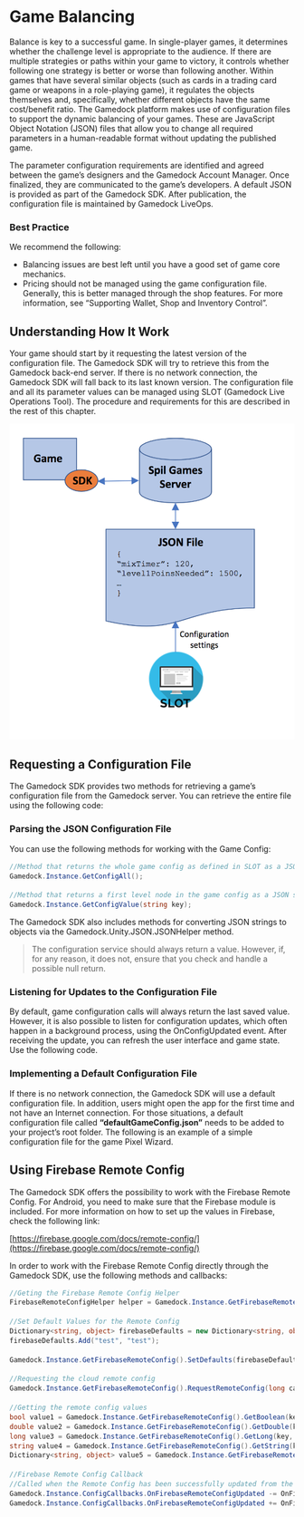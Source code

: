 # Game Balancing

Balance is key to a successful game. In single-player games, it determines whether the challenge level is appropriate to the audience. If there are multiple strategies or paths within your game to victory, it controls whether following one strategy is better or worse than following another. Within games that have several similar objects (such as cards in a trading card game or weapons in a role-playing game), it regulates the objects themselves and, specifically, whether different objects have the same cost/benefit ratio.
The Gamedock platform makes use of configuration files to support the dynamic balancing of your games. These are JavaScript Object Notation (JSON) files that allow you to change all required parameters in a human-readable format without updating the published game.

The parameter configuration requirements are identified and agreed between the game’s designers and the Gamedock Account Manager. Once finalized, they are communicated to the game’s developers. A default JSON is provided as part of the Gamedock SDK. After publication, the configuration file is maintained by Gamedock LiveOps.

### Best Practice

We recommend the following:
* Balancing issues are best left until you have a good set of game core mechanics.
* Pricing should not be managed using the game configuration file. Generally, this is better managed through the shop features. For more information, see “Supporting Wallet, Shop and Inventory Control”.

## Understanding How It Work

Your game should start by it requesting the latest version of the configuration file. The Gamedock SDK will try to retrieve this from the Gamedock back-end server. If there is no network connection, the Gamedock SDK will fall back to its last known version. The configuration file and all its parameter values can be managed using SLOT (Gamedock Live Operations Tool). The procedure and requirements for this are described in the rest of this chapter.

![github pages](_images/sdk_game_config.png)

## Requesting a Configuration File

The Gamedock SDK provides two methods for retrieving a game’s configuration file from the Gamedock server. You can retrieve the entire file using the following code:

### Parsing the JSON Configuration File

You can use the following methods for working with the Game Config:

~~~C#
//Method that returns the whole game config as defined in SLOT as a JSON string
Gamedock.Instance.GetConfigAll();

//Method that returns a first level node in the game config as a JSON string
Gamedock.Instance.GetConfigValue(string key);
~~~

The Gamedock SDK also includes methods for converting JSON strings to objects via the Gamedock.Unity.JSON.JSONHelper method.

> The configuration service should always return a value. However, if, for any reason, it does not, ensure that you check and handle a possible null return.

### Listening for Updates to the Configuration File

By default, game configuration calls will always return the last saved value. However, it is also possible to listen for configuration updates, which often happen in a background process, using the OnConfigUpdated event. After receiving the update, you can refresh the user interface and game state. Use the following code.

### Implementing a Default Configuration File

If there is no network connection, the Gamedock SDK will use a default configuration file. In addition, users might open the app for the first time and not have an Internet connection. For those situations, a default configuration file called **“defaultGameConfig.json”** needs to be added to your project’s root folder. The following is an example of a simple configuration file for the game Pixel Wizard.

## Using Firebase Remote Config

The Gamedock SDK offers the possibility to work with the Firebase Remote Config. For Android, you need to make sure that the Firebase module is included. For more information on how to set up the values in Firebase, check the following link:

[https://firebase.google.com/docs/remote-config/](https://firebase.google.com/docs/remote-config/)

In order to work with the Firebase Remote Config directly through the Gamedock SDK, use the following methods and callbacks:

~~~C#
//Geting the Firebase Remote Config Helper
FirebaseRemoteConfigHelper helper = Gamedock.Instance.GetFirebaseRemoteConfig();

//Set Default Values for the Remote Config
Dictionary<string, object> firebaseDefaults = new Dictionary<string, object>();
firebaseDefaults.Add("test", "test");

Gamedock.Instance.GetFirebaseRemoteConfig().SetDefaults(firebaseDefaults);

//Requesting the cloud remote config
Gamedock.Instance.GetFirebaseRemoteConfig().RequestRemoteConfig(long cacheExpirationTime);

//Getting the remote config values
bool value1 = Gamedock.Instance.GetFirebaseRemoteConfig().GetBoolean(key, namespaceValue = null);
double value2 = Gamedock.Instance.GetFirebaseRemoteConfig().GetDouble(key, namespaceValue = null);
long value3 = Gamedock.Instance.GetFirebaseRemoteConfig().GetLong(key, namespaceValue = null);
string value4 = Gamedock.Instance.GetFirebaseRemoteConfig().GetString(key, namespaceValue = null);
Dictionary<string, object> value5 = Gamedock.Instance.GetFirebaseRemoteConfig().GetDictionary(key, namespaceValue = null);

//Firebase Remote Config Callback
//Called when the Remote Config has been successfully updated from the cloud
Gamedock.Instance.ConfigCallbacks.OnFirebaseRemoteConfigUpdated -= OnFirebaseRemoteConfigUpdated;
Gamedock.Instance.ConfigCallbacks.OnFirebaseRemoteConfigUpdated += OnFirebaseRemoteConfigUpdated;
~~~